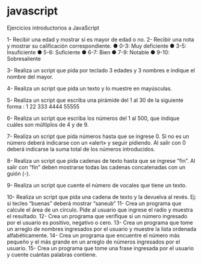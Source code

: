 # javascript
Ejercicios introductorios a JavaScript

1- Recibir una edad y mostrar si es mayor de edad o no.
2- Recibir una nota y mostrar su calificación correspondiente.
● 0-3: Muy deficiente
● 3-5: Insuficiente
● 5-6: Suficiente
● 6-7: Bien
● 7-9: Notable
● 9-10: Sobresaliente

3- Realiza un script que pida por teclado 3 edades y 3 nombres e indique el
nombre del mayor.

4- Realiza un script que pida un texto y lo muestre en mayúsculas.

5- Realiza un script que escriba una pirámide del 1 al 30 de la siguiente forma :
1
22
333
4444
55555

6- Realiza un script que escriba los números del 1 al 500, que indique cuáles son
múltiplos de 4 y de 9.

7- Realiza un script que pida números hasta que se ingrese 0. Si no es un número
deberá indicarse con un «alert» y seguir pidiendo. Al salir con 0 deberá indicarse la
suma total de los números introducidos.

8- Realiza un script que pida cadenas de texto hasta que se ingrese “fin”. Al salir
con “fin” deben mostrarse todas las cadenas concatenadas con un guión (-).

9- Realiza un script que cuente el número de vocales que tiene un texto.

10- Realiza un script que pida una cadena de texto y la devuelva al revés.
Ej: si tecleo “buenas” deberá mostrar “saneub”
11- Crea un programa que calcule el área de un círculo. Pide al usuario que ingrese
el radio y muestra el resultado.
12- Crea un programa que verifique si un número ingresado por el usuario es
positivo, negativo o cero.
13- Crea un programa que tome un arreglo de nombres ingresados por el usuario
y muestre la lista ordenada alfabéticamente.
14- Crea un programa que encuentre el número más pequeño y el más grande en
un arreglo de números ingresados por el usuario.
15- Crea un programa que tome una frase ingresada por el usuario y cuente
cuántas palabras contiene.
